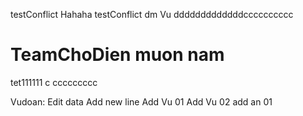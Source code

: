 
testConflict Hahaha
testConflict dm Vu
dddddddddddddcccccccccc
# TeamChoDien muon nam
tet111111
c ccccccccc

Vudoan: Edit data
Add new line
Add Vu 01
Add Vu 02
add an 01
